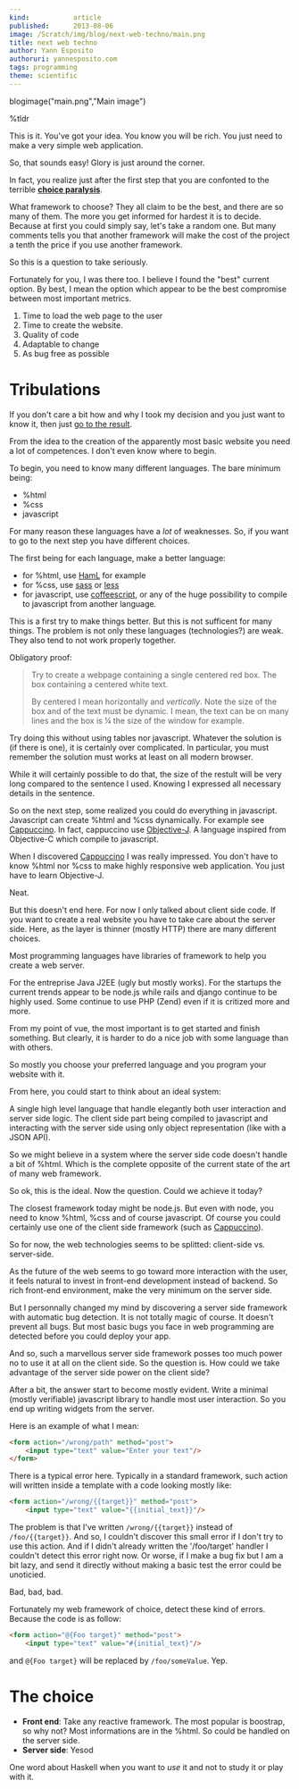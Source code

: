 ```yaml
---
kind:           article
published:      2013-08-06
image: /Scratch/img/blog/next-web-techno/main.png
title: next web techno
author: Yann Esposito
authoruri: yannesposito.com
tags: programming
theme: scientific
---
```

blogimage("main.png","Main image")

<div class="intro">

%tldr


</div>

This is it.
You've got your idea.
You know you will be rich.
You just need to make a very simple web application.

So, that sounds easy!
Glory is just around the corner.

In fact, you realize just after the first step that you are confonted to the
terrible [**choice paralysis**](https://en.wikipedia.org/wiki/Analysis_paralysis).

What framework to choose?
They all claim to be the best, and there are so many of them.
The more you get informed for hardest it is to decide.
Because at first you could simply say, let's take a random one.
But many comments tells you that another framework will make the cost of the
project a tenth the price if you use another framework.

So this is a question to take seriously.

Fortunately for you, I was there too.
I believe I found the "best" current option.
By best, I mean the option which appear to be the best compromise between most
important metrics.

1. Time to load the web page to the user
2. Time to create the website.
3. Quality of code
4. Adaptable to change
5. As bug free as possible

# Tribulations

If you don't care a bit how and why I took my decision 
and you just want to know it, then just [go to the result](#the-choice).

From the idea to the creation of the apparently most basic website you need a lot of competences.
I don't even know where to begin.

To begin, you need to know many different languages.
The bare minimum being:

  * %html
  * %css
  * javascript

For many reason these languages have a _lot_ of weaknesses.
So, if you want to go to the next step you have different choices.

The first being for each language, make a better language:

- for %html, use [HamL][haml] for example
- for %css, use [sass][sass] or [less][less]
- for javascript, use [coffeescript][cfs], or any of the huge possibility to compile to javascript from another language.

This is a first try to make things better.
But this is not sufficent for many things.
The problem is not only these languages (technologies?) are weak.
They also tend to not work properly together.

Obligatory proof:

> Try to create a webpage containing a single centered red box.
> The box containing a centered white text.
> 
> By centered I mean horizontally and _vertically_.
> Note the size of the box and of the text must be dynamic.
> I mean, the text can be on many lines and the box is ¼ the size of the window for example.

Try doing this without using tables nor javascript.
Whatever the solution is (if there is one), it is certainly over complicated.
In particular, you must remember the solution must works at least on all modern
browser.

While it will certainly possible to do that, the size of the restult will be very long
compared to the sentence I used.
Knowing I expressed all necessary details in the sentence.

So on the next step, some realized you could do everything in javascript.
Javascript can create %html and %css dynamically.
For example see [Cappuccino][cappuccino]. In fact, cappuccino use [Objective-J][objj].
A language inspired from Objective-C which compile to javascript.

When I discovered [Cappuccino][cappuccino] I was really impressed.
You don't have to know %html nor %css to make highly responsive web application.
You just have to learn Objective-J.

Neat.

But this doesn't end here. For now I only talked about client side code.
If you want to create a real website you have to take care about the server side.
Here, as the layer is thinner (mostly HTTP) there are many different choices.

Most programming languages have libraries of framework to help you create
a web server.

For the entreprise Java J2EE (ugly but mostly works).
For the startups the current trends appear to be node.js while rails and django
continue to be highly used.
Some continue to use PHP (Zend) even if it is critized more and more.

From my point of vue, the most important is to get started and finish something.
But clearly, it is harder to do a nice job with some language than with others.

So mostly you choose your preferred language and you program your website with it.

From here, you could start to think about an ideal system:

A single high level language that handle elegantly
both user interaction and server side logic.
The client side part being compiled to javascript and interacting with the
server side using only object representation (like with a JSON API).

So we might believe in a system where the server side code doesn't handle a bit
of %html. Which is the complete opposite of the current state of the art of
many web framework.

So ok, this is the ideal. Now the question. Could we achieve it today?

The closest framework today might be node.js.
But even with node, you need to know %html, %css and of course javascript.
Of course you could certainly use one of the client side framework (such as [Cappuccino][cappuccino]).

So for now, the web technologies seems to be splitted:
client-side vs. server-side.

As the future of the web seems to go toward more interaction with the user,
it feels natural to invest in front-end development instead of backend.
So rich front-end environment, make the very minimum on the server side.

But I personnally changed my mind by discovering a server side framework with
automatic bug detection.
It is not totally magic of course.
It doesn't prevent all bugs.
But most basic bugs you face in web programming are detected before you could deploy your app.

And so, such a marvellous server side framework posses too much power no to use
it at all on the client side.
So the question is.
How could we take advantage of the server side power on the client side?

After a bit, the answer start to become mostly evident.
Write a minimal (mostly verifiable) javascript library to handle
most user interaction.
So you end up writing widgets from the server.

Here is an example of what I mean:

``` html
<form action="/wrong/path" method="post">
    <input type="text" value="Enter your text"/>
</form>
```

There is a typical error here. Typically in a standard framework, such
action will written inside a template with a code looking mostly like:


``` html
<form action="/wrong/{{target}}" method="post">
    <input type="text" value="{{initial_text}}"/>
```

The problem is that I've written `/wrong/{{target}}` instead of `/foo/{{target}}`.
And so, I couldn't discover this small error if I don't try to use this action.
And if I didn't already written the '/foo/target' handler I couldn't detect
this error right now.
Or worse, if I make a bug fix but I am a bit lazy, and send it directly without 
making a basic test the error could be unoticied.

Bad, bad, bad.

Fortunately my web framework of choice, detect these kind of errors.
Because the code is as follow:

``` html
<form action="@{Foo target}" method="post">
    <input type="text" value="#{initial_text}"/>
```

and `@{Foo target}` will be replaced by `/foo/someValue`.
Yep.

[cappuccino]: http://www.cappuccino-project.org/
[haml]: http://haml.info
[sass]: http://sass-lang.com
[less]: http://lesscss.org
[cfs]: http://coffeescript.org
[objj]: http://www.cappuccino-project.org/learn/objective-j.html

# The choice

* **Front end**: Take any reactive framework. The most popular is boostrap, so why not?
Most informations are in the %html. So could be handled on the server side.
* **Server side**: Yesod

One word about Haskell when you want to _use_ it and not to study it or play with it.

